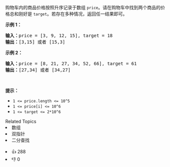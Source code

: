 <p>购物车内的商品价格按照升序记录于数组 <code>price</code>。请在购物车中找到两个商品的价格总和刚好是 <code>target</code>。若存在多种情况，返回任一结果即可。</p>

<p><strong>示例 1：</strong></p>

<pre>
<strong>输入：</strong>price = [3, 9, 12, 15], target = 18
<strong>输出：</strong>[3,15] 或者 [15,3]
</pre>

<p><strong>示例 2：</strong></p>

<pre>
<strong>输入：</strong>price = [8, 21, 27, 34, 52, 66], target = 61
<strong>输出：</strong>[27,34] 或者 [34,27]
</pre>

<p>&nbsp;</p>

<p><strong>提示：</strong></p>

<ul> 
 <li><code>1 &lt;= price.length &lt;= 10^5</code></li> 
 <li><code>1 &lt;= price[i] &lt;= 10^6</code></li> 
 <li><code>1 &lt;= target &lt;= 2*10^6</code></li> 
</ul>

<div><div>Related Topics</div><div><li>数组</li><li>双指针</li><li>二分查找</li></div></div><br><div><li>👍 288</li><li>👎 0</li></div>
